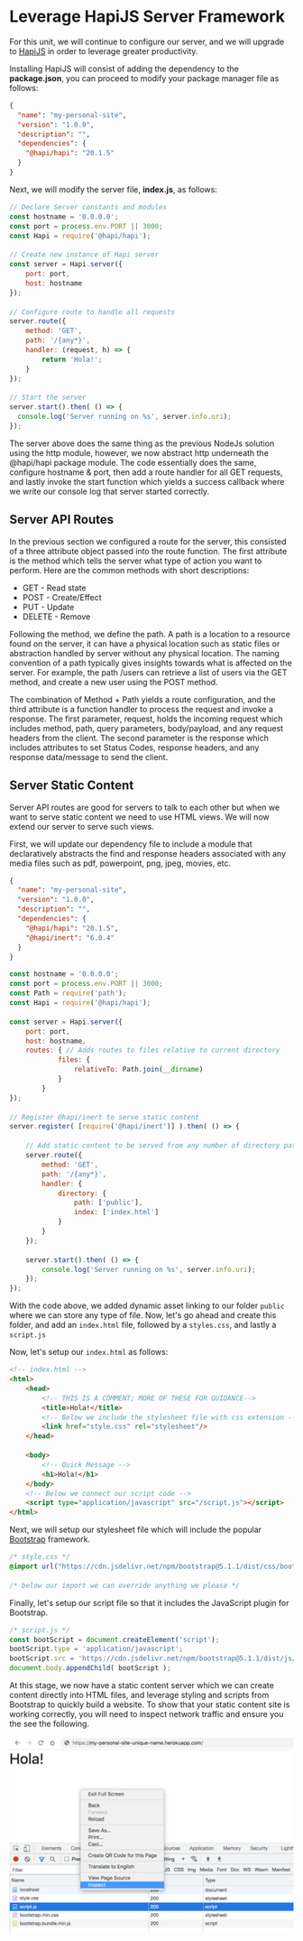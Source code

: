 # Leverage HapiJS Server Framework
For this unit, we will continue to configure our server, and we will upgrade to [HapiJS](https://hapi.dev/) in order to leverage greater productivity.

Installing HapiJS will consist of adding the dependency to the **package.json**, you can proceed to modify your package manager file as follows:

```json
{
  "name": "my-personal-site",
  "version": "1.0.0",
  "description": "",
  "dependencies": { 
    "@hapi/hapi": "20.1.5"
  }
}
````

Next, we will modify the server file, **index.js**, as follows:

```javascript
// Declare Server constants and modules
const hostname = '0.0.0.0';
const port = process.env.PORT || 3000;
const Hapi = require('@hapi/hapi');

// Create new instance of Hapi server
const server = Hapi.server({
    port: port,
    host: hostname
});

// Configure route to handle all requests
server.route({
    method: 'GET',
    path: '/{any*}',
    handler: (request, h) => {
        return 'Hola!';
    }
});

// Start the server
server.start().then( () => {
  console.log('Server running on %s', server.info.uri);
});  
```

The server above does the same thing as the previous NodeJs solution using the http module, however, we now abstract http underneath the @hapi/hapi package module. The code essentially does the same, configure hostname & port, then add a route handler for all GET requests, and lastly invoke the start function which yields a success callback where we write our console log that server started correctly. 

## Server API Routes
In the previous section we configured a route for the server, this consisted of a three attribute object passed into the route function. The first attribute is the method which tells the server what type of action you want to perform. Here are the common methods with short descriptions:

* GET - Read state
* POST - Create/Effect
* PUT - Update
* DELETE - Remove

Following the method, we define the path. A path is a location to a resource found on the server, it can have a physical location such as static files or abstraction handled by server without any physical location. The naming convention of a path typically gives insights towards what is affected on the server. For example, the path /users can retrieve a list of users via the GET method, and create a new user using the POST method. 

The combination of Method + Path yields a route configuration, and the third attribute is a function handler to process the request and invoke a response. The first parameter, request, holds the incoming request which includes method, path, query parameters, body/payload, and any request headers from the client. The second parameter is the response which includes attributes to set Status Codes, response headers, and any response data/message to send the client.

## Server Static Content
Server API routes are good for servers to talk to each other but when we want to serve static content we need to use HTML views. We will now extend our server to serve such views.

First, we will update our dependency file to include a module that declaratively abstracts the find and response headers associated with any media files such as pdf, powerpoint, png, jpeg, movies, etc.
```json
{
  "name": "my-personal-site",
  "version": "1.0.0",
  "description": "",
  "dependencies": { 
    "@hapi/hapi": "20.1.5",
    "@hapi/inert": "6.0.4"
  }
}
````

```javascript
const hostname = '0.0.0.0';
const port = process.env.PORT || 3000;
const Path = require('path');
const Hapi = require('@hapi/hapi');

const server = Hapi.server({
    port: port,
    host: hostname,
    routes: { // Adds routes to files relative to current directory
            files: {
                relativeTo: Path.join(__dirname)
            }
        }
});

// Register @hapi/inert to serve static content
server.register( [require('@hapi/inert')] ).then( () => {

    // Add static content to be served from any number of directory paths, if only path specified we automatically serve index.html
    server.route({
        method: 'GET',
        path: '/{any*}',
        handler: {
            directory: {
                path: ['public'],
                index: ['index.html']
            }
        }
    });

    server.start().then( () => {
        console.log('Server running on %s', server.info.uri);
    });    
});
```

With the code above, we added dynamic asset linking to our folder `public` where we can store any type of file. Now, let's go ahead and create this folder, and add an `index.html` file, followed by a `styles.css`, and lastly a `script.js`

Now, let's setup our `index.html` as follows:

```html
<!-- index.html -->
<html>
    <head>
        <!-- THIS IS A COMMENT; MORE OF THESE FOR GUIDANCE-->
        <title>Hola!</title>
        <!-- Below we include the stylesheet file with css extension -->
        <link href="style.css" rel="stylesheet"/>
    </head>

    <body>
        <!-- Quick Message -->
        <h1>Hola!</h1>
    </body>
    <!-- Below we connect our script code -->
    <script type="application/javascript" src="/script.js"></script>
</html>
```

Next, we will setup our stylesheet file which will include the popular [Bootstrap](https://getbootstrap.com/) framework.

```css
/* style.css */
@import url("https://cdn.jsdelivr.net/npm/bootstrap@5.1.1/dist/css/bootstrap.min.css");

/* below our import we can override anything we please */
```

Finally, let's setup our script file so that it includes the JavaScript plugin for Bootstrap.

```javascript
/* script.js */
const bootScript = document.createElement('script');
bootScript.type = 'application/javascript';
bootScript.src = 'https://cdn.jsdelivr.net/npm/bootstrap@5.1.1/dist/js/bootstrap.bundle.min.js';
document.body.appendChild( bootScript );
```

At this stage, we now have a static content server which we can create content directly into HTML files, and leverage styling and scripts from Bootstrap to quickly build a website. To show that your static content site is working correctly, you will need to inspect network traffic and ensure you the see the following.

<img src="https://raw.githubusercontent.com/build-a-website/my-personal-site/main/tutorials/02-Hapi-Server/images/HapiJS-static-content.png" />